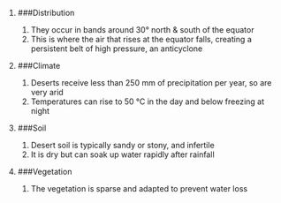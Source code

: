 1. ###Distribution

    1. They occur in bands around 30° north & south of the equator
    2. This is where the air that rises at the equator falls, creating a persistent belt of high pressure, an anticyclone
2. ###Climate

    1. Deserts receive less than 250 mm of precipitation per year, so are very arid
    2. Temperatures can rise to 50 °C in the day and below freezing at night
3. ###Soil

    1. Desert soil is typically sandy or stony, and infertile
    2. It is dry but can soak up water rapidly after rainfall
4. ###Vegetation
    1. The vegetation is sparse and adapted to prevent water loss
